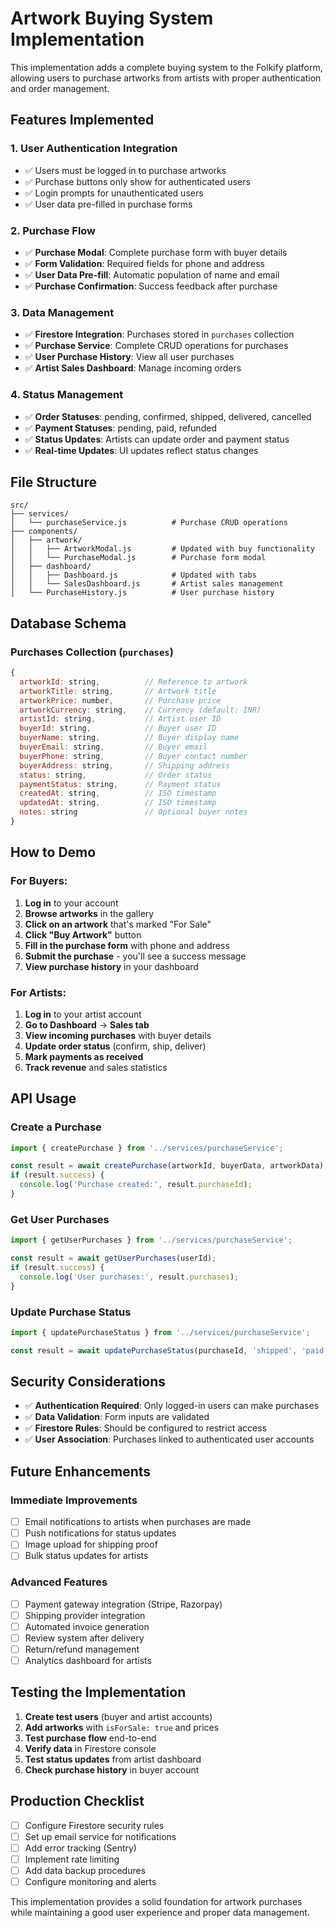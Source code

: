 # Artwork Buying System Implementation

This implementation adds a complete buying system to the Folkify platform, allowing users to purchase artworks from artists with proper authentication and order management.

## Features Implemented

### 1. User Authentication Integration
- ✅ Users must be logged in to purchase artworks
- ✅ Purchase buttons only show for authenticated users
- ✅ Login prompts for unauthenticated users
- ✅ User data pre-filled in purchase forms

### 2. Purchase Flow
- ✅ **Purchase Modal**: Complete purchase form with buyer details
- ✅ **Form Validation**: Required fields for phone and address
- ✅ **User Data Pre-fill**: Automatic population of name and email
- ✅ **Purchase Confirmation**: Success feedback after purchase

### 3. Data Management
- ✅ **Firestore Integration**: Purchases stored in `purchases` collection
- ✅ **Purchase Service**: Complete CRUD operations for purchases
- ✅ **User Purchase History**: View all user purchases
- ✅ **Artist Sales Dashboard**: Manage incoming orders

### 4. Status Management
- ✅ **Order Statuses**: pending, confirmed, shipped, delivered, cancelled
- ✅ **Payment Statuses**: pending, paid, refunded
- ✅ **Status Updates**: Artists can update order and payment status
- ✅ **Real-time Updates**: UI updates reflect status changes

## File Structure

```
src/
├── services/
│   └── purchaseService.js          # Purchase CRUD operations
├── components/
│   ├── artwork/
│   │   ├── ArtworkModal.js         # Updated with buy functionality
│   │   └── PurchaseModal.js        # Purchase form modal
│   ├── dashboard/
│   │   ├── Dashboard.js            # Updated with tabs
│   │   └── SalesDashboard.js       # Artist sales management
│   └── PurchaseHistory.js          # User purchase history
```

## Database Schema

### Purchases Collection (`purchases`)
```javascript
{
  artworkId: string,          // Reference to artwork
  artworkTitle: string,       // Artwork title
  artworkPrice: number,       // Purchase price
  artworkCurrency: string,    // Currency (default: INR)
  artistId: string,           // Artist user ID
  buyerId: string,            // Buyer user ID
  buyerName: string,          // Buyer display name
  buyerEmail: string,         // Buyer email
  buyerPhone: string,         // Buyer contact number
  buyerAddress: string,       // Shipping address
  status: string,             // Order status
  paymentStatus: string,      // Payment status
  createdAt: string,          // ISO timestamp
  updatedAt: string,          // ISO timestamp
  notes: string               // Optional buyer notes
}
```

## How to Demo

### For Buyers:
1. **Log in** to your account
2. **Browse artworks** in the gallery
3. **Click on an artwork** that's marked "For Sale"
4. **Click "Buy Artwork"** button
5. **Fill in the purchase form** with phone and address
6. **Submit the purchase** - you'll see a success message
7. **View purchase history** in your dashboard

### For Artists:
1. **Log in** to your artist account
2. **Go to Dashboard** → **Sales tab**
3. **View incoming purchases** with buyer details
4. **Update order status** (confirm, ship, deliver)
5. **Mark payments as received**
6. **Track revenue** and sales statistics

## API Usage

### Create a Purchase
```javascript
import { createPurchase } from '../services/purchaseService';

const result = await createPurchase(artworkId, buyerData, artworkData);
if (result.success) {
  console.log('Purchase created:', result.purchaseId);
}
```

### Get User Purchases
```javascript
import { getUserPurchases } from '../services/purchaseService';

const result = await getUserPurchases(userId);
if (result.success) {
  console.log('User purchases:', result.purchases);
}
```

### Update Purchase Status
```javascript
import { updatePurchaseStatus } from '../services/purchaseService';

const result = await updatePurchaseStatus(purchaseId, 'shipped', 'paid');
```

## Security Considerations

- ✅ **Authentication Required**: Only logged-in users can make purchases
- ✅ **Data Validation**: Form inputs are validated
- ✅ **Firestore Rules**: Should be configured to restrict access
- ✅ **User Association**: Purchases linked to authenticated user accounts

## Future Enhancements

### Immediate Improvements
- [ ] Email notifications to artists when purchases are made
- [ ] Push notifications for status updates
- [ ] Image upload for shipping proof
- [ ] Bulk status updates for artists

### Advanced Features
- [ ] Payment gateway integration (Stripe, Razorpay)
- [ ] Shipping provider integration
- [ ] Automated invoice generation
- [ ] Review system after delivery
- [ ] Return/refund management
- [ ] Analytics dashboard for artists

## Testing the Implementation

1. **Create test users** (buyer and artist accounts)
2. **Add artworks** with `isForSale: true` and prices
3. **Test purchase flow** end-to-end
4. **Verify data** in Firestore console
5. **Test status updates** from artist dashboard
6. **Check purchase history** in buyer account

## Production Checklist

- [ ] Configure Firestore security rules
- [ ] Set up email service for notifications
- [ ] Add error tracking (Sentry)
- [ ] Implement rate limiting
- [ ] Add data backup procedures
- [ ] Configure monitoring and alerts

This implementation provides a solid foundation for artwork purchases while maintaining a good user experience and proper data management.
